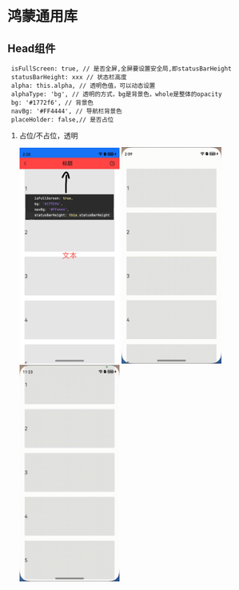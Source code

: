 # 鸿蒙通用库

## Head组件
   ```
    isFullScreen: true, // 是否全屏,全屏要设置安全局,即statusBarHeight
    statusBarHeight: xxx // 状态栏高度
    alpha: this.alpha, // 透明色值，可以动态设置
    alphaType: 'bg', // 透明的方式，bg是背景色，whole是整体的opacity
    bg: '#1772f6', // 背景色
    navBg: '#FF4444', // 导航栏背景色
    placeHolder: false,// 是否占位
   ```

1. 占位/不占位，透明

   <img src="./readme_image/head_1.jpg" width="200px" />
   <img src="./readme_image/head_2.gif" width="200px" />
    <img src="./readme_image/head_3.gif" width="200px" />


